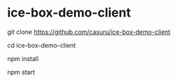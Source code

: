 
# ice-box-demo-client

git clone https://github.com/casuru/ice-box-demo-client

cd ice-box-demo-client

npm install

npm start

